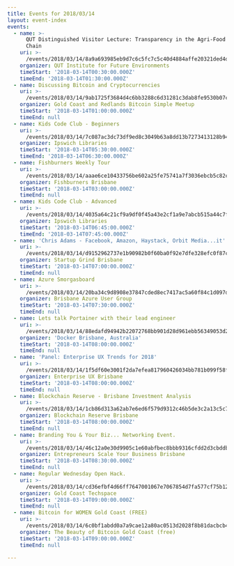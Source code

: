 ```yaml
---
title: Events for 2018/03/14
layout: event-index
events:
  - name: >-
      QUT Distinguished Visitor Lecture: Transparency in the Agri-Food Value
      Chain
    uri: >-
      /events/2018/03/14/8a9a693985eb9d7c6c5fc7c5c40d4884affe20321ded4d2c6bebf57f38c84824
    organizer: QUT Institute for Future Environments
    timeStart: '2018-03-14T00:30:00.000Z'
    timeEnd: '2018-03-14T01:30:00.000Z'
  - name: Discussing Bitcoin and Cryptocurrencies
    uri: >-
      /events/2018/03/14/9ab1725f3684d4c6bb3288c6d31281c3dab8fe9530b07ca679e0f5557581ccaf
    organizer: Gold Coast and Redlands Bitcoin Simple Meetup
    timeStart: '2018-03-14T01:00:00.000Z'
    timeEnd: null
  - name: Kids Code Club - Beginners
    uri: >-
      /events/2018/03/14/7c087ac3dc73df9ed8c3049b63a8dd13b7273413128b946b560213ca788c2e4c
    organizer: Ipswich Libraries
    timeStart: '2018-03-14T05:30:00.000Z'
    timeEnd: '2018-03-14T06:30:00.000Z'
  - name: Fishburners Weekly Tour
    uri: >-
      /events/2018/03/14/aaae6ce10433756be602a25fe75741a7f3036ebcb5c82c79484fbdde2996183b
    organizer: Fishburners Brisbane
    timeStart: '2018-03-14T03:00:00.000Z'
    timeEnd: null
  - name: Kids Code Club - Advanced
    uri: >-
      /events/2018/03/14/4035a64c21cf9a9df0f45a43e2cf1a9e7abcb515a44c7f8dbf2bfa0c05740781
    organizer: Ipswich Libraries
    timeStart: '2018-03-14T06:45:00.000Z'
    timeEnd: '2018-03-14T07:45:00.000Z'
  - name: 'Chris Adams - Facebook, Amazon, Haystack, Orbit Media...it''s a long list!'
    uri: >-
      /events/2018/03/14/d9152962737e1b90982b0f60ba0f92e7dfe328efc0f87cc4e84e9fa225eed095
    organizer: Startup Grind Brisbane
    timeStart: '2018-03-14T07:00:00.000Z'
    timeEnd: null
  - name: Azure Smorgasboard
    uri: >-
      /events/2018/03/14/20ba34c9d8908e37847cded8ec7417ac5a60f84c1d097d6e19148bcafc8ac028
    organizer: Brisbane Azure User Group
    timeStart: '2018-03-14T07:30:00.000Z'
    timeEnd: null
  - name: Lets talk Portainer with their lead engineer
    uri: >-
      /events/2018/03/14/88edafd94942b22072768bb901d28d961ebb56349053d24c6bd8cf4ef38bc7a0
    organizer: 'Docker Brisbane, Australia'
    timeStart: '2018-03-14T08:00:00.000Z'
    timeEnd: null
  - name: 'Panel: Enterprise UX Trends for 2018'
    uri: >-
      /events/2018/03/14/1f5df60e3001f2da7efea817960426034bb781b099f58feb667fb0f5ac3585cb
    organizer: Enterprise UX Brisbane
    timeStart: '2018-03-14T08:00:00.000Z'
    timeEnd: null
  - name: Blockchain Reserve - Brisbane Investment Analysis
    uri: >-
      /events/2018/03/14/1cb86d313a62ab7e6ed6f579d9312c46b5de3c2a13c5c7891eb39c26812018c2
    organizer: Blockchain Reserve Brisbane
    timeStart: '2018-03-14T08:00:00.000Z'
    timeEnd: null
  - name: Branding You & Your Biz... Networking Event.
    uri: >-
      /events/2018/03/14/46c12a0e30d9905c1e60abfbec8bbb9316cfdd2d3cbddb62df34af5a93bf016c
    organizer: Entrepreneurs Scale Your Business Brisbane
    timeStart: '2018-03-14T08:30:00.000Z'
    timeEnd: null
  - name: Regular Wednesday Open Hack.
    uri: >-
      /events/2018/03/14/cd36efbf4d66ff7647001067e7067854d7fa577cf75b12f0aac5fafdf50c8453
    organizer: Gold Coast Techspace
    timeStart: '2018-03-14T09:00:00.000Z'
    timeEnd: null
  - name: Bitcoin for WOMEN Gold Coast (FREE)
    uri: >-
      /events/2018/03/14/6c0bf1abdd0a7a9cae12a80ac0513d2028f8b81dacbcb45cf30b6ad2c175d0d5
    organizer: The Beauty of Bitcoin Gold Coast (free)
    timeStart: '2018-03-14T09:00:00.000Z'
    timeEnd: null

---
```

